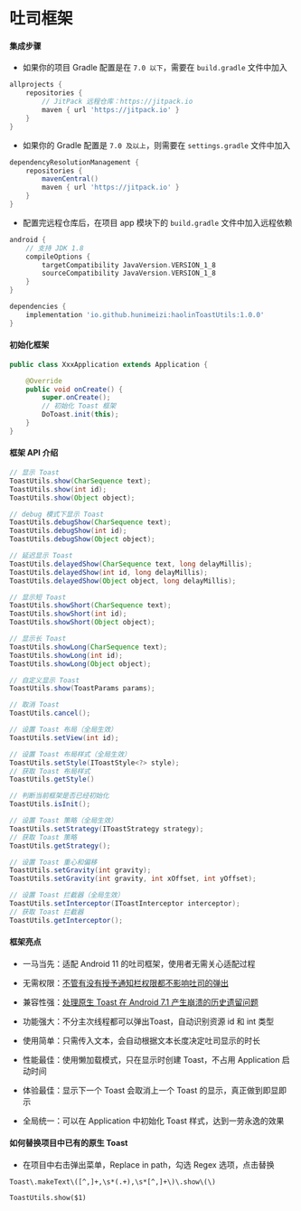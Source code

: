 # 吐司框架

#### 集成步骤

* 如果你的项目 Gradle 配置是在 `7.0 以下`，需要在 `build.gradle` 文件中加入

```groovy
allprojects {
    repositories {
        // JitPack 远程仓库：https://jitpack.io
        maven { url 'https://jitpack.io' }
    }
}
```

* 如果你的 Gradle 配置是 `7.0 及以上`，则需要在 `settings.gradle` 文件中加入

```groovy
dependencyResolutionManagement {
    repositories {
        mavenCentral()
        maven { url 'https://jitpack.io' }
    }
}
```

* 配置完远程仓库后，在项目 app 模块下的 `build.gradle` 文件中加入远程依赖

```groovy
android {
    // 支持 JDK 1.8
    compileOptions {
        targetCompatibility JavaVersion.VERSION_1_8
        sourceCompatibility JavaVersion.VERSION_1_8
    }
}

dependencies {
    implementation 'io.github.hunimeizi:haolinToastUtils:1.0.0'
}
```

#### 初始化框架

```java
public class XxxApplication extends Application {

    @Override
    public void onCreate() {
        super.onCreate();
        // 初始化 Toast 框架
        DoToast.init(this);
    }
}
```

#### 框架 API 介绍

```java
// 显示 Toast
ToastUtils.show(CharSequence text);
ToastUtils.show(int id);
ToastUtils.show(Object object);

// debug 模式下显示 Toast
ToastUtils.debugShow(CharSequence text);
ToastUtils.debugShow(int id);
ToastUtils.debugShow(Object object);

// 延迟显示 Toast
ToastUtils.delayedShow(CharSequence text, long delayMillis);
ToastUtils.delayedShow(int id, long delayMillis);
ToastUtils.delayedShow(Object object, long delayMillis);

// 显示短 Toast
ToastUtils.showShort(CharSequence text);
ToastUtils.showShort(int id);
ToastUtils.showShort(Object object);

// 显示长 Toast
ToastUtils.showLong(CharSequence text);
ToastUtils.showLong(int id);
ToastUtils.showLong(Object object);

// 自定义显示 Toast
ToastUtils.show(ToastParams params);

// 取消 Toast
ToastUtils.cancel();

// 设置 Toast 布局（全局生效）
ToastUtils.setView(int id);

// 设置 Toast 布局样式（全局生效）
ToastUtils.setStyle(IToastStyle<?> style);
// 获取 Toast 布局样式
ToastUtils.getStyle()

// 判断当前框架是否已经初始化
ToastUtils.isInit();

// 设置 Toast 策略（全局生效）
ToastUtils.setStrategy(IToastStrategy strategy);
// 获取 Toast 策略
ToastUtils.getStrategy();

// 设置 Toast 重心和偏移
ToastUtils.setGravity(int gravity);
ToastUtils.setGravity(int gravity, int xOffset, int yOffset);

// 设置 Toast 拦截器（全局生效）
ToastUtils.setInterceptor(IToastInterceptor interceptor);
// 获取 Toast 拦截器
ToastUtils.getInterceptor();
```

#### 框架亮点

* 一马当先：适配 Android 11 的吐司框架，使用者无需关心适配过程

* 无需权限：[不管有没有授予通知栏权限都不影响吐司的弹出](https://www.jianshu.com/p/1d64a5ccbc7c)

* 兼容性强：[处理原生 Toast 在 Android 7.1 产生崩溃的历史遗留问题](https://www.jianshu.com/p/437f473017d6)

* 功能强大：不分主次线程都可以弹出Toast，自动识别资源 id 和 int 类型

* 使用简单：只需传入文本，会自动根据文本长度决定吐司显示的时长

* 性能最佳：使用懒加载模式，只在显示时创建 Toast，不占用 Application 启动时间

* 体验最佳：显示下一个 Toast 会取消上一个 Toast 的显示，真正做到即显即示

* 全局统一：可以在 Application 中初始化 Toast 样式，达到一劳永逸的效果

#### 如何替换项目中已有的原生 Toast

* 在项目中右击弹出菜单，Replace in path，勾选 Regex 选项，点击替换

```text
Toast\.makeText\([^,]+,\s*(.+),\s*[^,]+\)\.show\(\)
```

```text
ToastUtils.show($1)
```